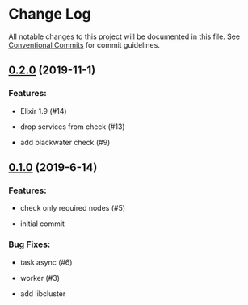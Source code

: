 # Change Log

All notable changes to this project will be documented in this file.
See [Conventional Commits](Https://conventionalcommits.org) for commit guidelines.

<!-- changelog -->

## [0.2.0](https://github.com/edenlabllc/rpc_health_check/compare/0.1.0...0.2.0) (2019-11-1)




### Features:

* Elixir 1.9 (#14)

* drop services from check (#13)

* add blackwater check (#9)

## [0.1.0](https://github.com/edenlabllc/rpc_health_check/compare/0.1.0...0.1.0) (2019-6-14)




### Features:

* check only required nodes (#5)

* initial commit

### Bug Fixes:

* task async (#6)

* worker (#3)

* add libcluster
